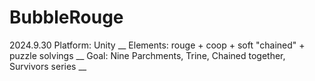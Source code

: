 # BubbleRouge

2024.9.30
Platform: Unity __
Elements: rouge + coop + soft "chained" + puzzle solvings __
Goal: Nine Parchments, Trine, Chained together, Survivors series __
